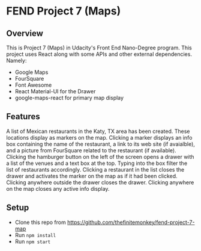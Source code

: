 # FEND Project 7 (Maps)

## Overview
This is Project 7 (Maps) in Udacity's Front End Nano-Degree program. This project uses React along with some APIs and other external dependencies. Namely:

* Google Maps
* FourSquare
* Font Awesome
* React Material-UI for the Drawer
* google-maps-react for primary map display

## Features
A list of Mexican restaurants in the Katy, TX area has been created. These locations display as markers on the map. Clicking a marker displays an info box containing the name of the restaurant, a link to its web site (if avaialble), and a picture from FourSquare related to the restaurant (if available). Clicking the hamburger button on the left of the screen opens a drawer with a list of the venues and a text box at the top. Typing into the box filter the list of restaurants accordingly. Clicking a restaurant in the list closes the drawer and activates the marker on the map as if it had been clicked. Clicking anywhere outside the drawer closes the drawer. Clicking anywhere on the map closes any active info display.

## Setup
* Clone this repo from https://github.com/thefinitemonkey/fend-project-7-map
* Run `npm install`
* Run `npm start`
